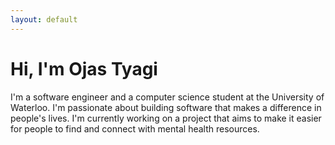 ```yaml
---
layout: default
---
```


# Hi, I'm Ojas Tyagi

I'm a software engineer and a computer science student at the University of Waterloo. I'm passionate about building software that makes a difference in people's lives. I'm currently working on a project that aims to make it easier for people to find and connect with mental health resources.
